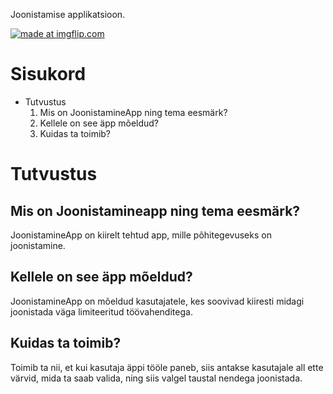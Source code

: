 Joonistamise applikatsioon.

<a href="https://imgflip.com/gif/2o0y45"><img src="https://i.imgflip.com/2o0y45.gif" title="made at imgflip.com"/></a>

# Sisukord
* Tutvustus
  1. Mis on JoonistamineApp ning tema eesmärk?
  2. Kellele on see äpp mõeldud?
  3. Kuidas ta toimib?

# Tutvustus

## Mis on Joonistamineapp ning tema eesmärk?

JoonistamineApp on kiirelt tehtud app, mille põhitegevuseks on joonistamine.

## Kellele on see äpp mõeldud?

JoonistamineApp on mõeldud kasutajatele, kes soovivad kiiresti midagi joonistada väga limiteeritud töövahenditega.

## Kuidas ta toimib?

Toimib ta nii, et kui kasutaja äppi tööle paneb, siis antakse kasutajale all ette värvid, mida ta saab valida, ning siis valgel taustal nendega joonistada.
